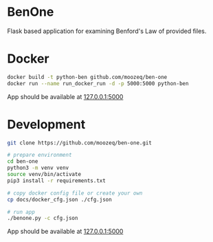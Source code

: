 # BenOne

Flask based application for examining Benford's Law of provided files.

# Docker

```bash
docker build -t python-ben github.com/moozeq/ben-one
docker run --name run_docker_run -d -p 5000:5000 python-ben
```

App should be available at [127.0.0.1:5000](http://127.0.0.1:5000)

# Development

```bash
git clone https://github.com/moozeq/ben-one.git

# prepare environment
cd ben-one
python3 -m venv venv
source venv/bin/activate
pip3 install -r requirements.txt

# copy docker config file or create your own
cp docs/docker_cfg.json ./cfg.json

# run app
./benone.py -c cfg.json
```

App should be available at [127.0.0.1:5000](http://127.0.0.1:5000)
